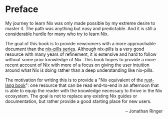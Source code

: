 # Preface

My journey to learn Nix was only made possible by my extreme desire to master it.
The path was anything but easy and predictable. And it is still a considerable
hurdle for many who try to learn Nix.

The goal of this book is to provide newcomers with a more approachable
document than the [nix-pills series](https://nixos.org/guides/nix-pills).
Although nix-pills is a very good resource
with many years of refinement, it is extensive and hard to follow without
some prior knowledge of Nix. This book hopes to
provide a more recent account of Nix with more of a focus on giving the user
intuition around what Nix is doing rather than a deep understanding like nix-pills.

The motivation for writing this is to provide a "Nix equivalent of the [rust-lang book](https://doc.rust-lang.org/book/)":
one resource that can be read end-to-end in an afternoon that is able to equip the reader with the
knowledge necessary to thrive in the Nix ecosystem. The goal is not to replace any existing Nix
guides or documentation, but rather provide a good starting place for new users.

<div style="text-align: right">– Jonathan Ringer</div>
